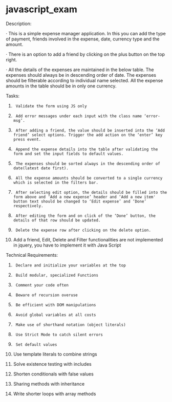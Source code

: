 # javascript_exam

Description:

·         This is a simple expense manager application. In this you can add the type of payment, friends involved in the expense, date, currency type and the amount.

·         There is an option to add a friend by clicking on the plus button on the top right.

·         All the details of the expenses are maintained in the below table. The expenses should always be in descending order of date. The expenses should be filterable according to individual name selected. All the expense amounts in the table should be in only one currency.

 

Tasks:

1.      Validate the form using JS only

2.      Add error messages under each input with the class name ‘error-msg’.

3.      After adding a friend, the value should be inserted into the ‘Add friend’ select options. Trigger the add action on the ‘enter’ key press event.

4.      Append the expense details into the table after validating the form and set the input fields to default values.

5.      The expenses should be sorted always in the descending order of date(latest date first).

6.      All the expense amounts should be converted to a single currency which is selected in the filters bar.

7.      After selecting edit option, the details should be filled into the form above and ‘Add a new expense’ header and ‘Add a new item' button text should be changed to ‘Edit expense’ and ‘Done’ respectively.

8.      After editing the form and on click of the ‘Done’ button, the details of that row should be updated.

9.      Delete the expense row after clicking on the delete option.

10.  Add a friend, Edit, Delete and Filter functionalities are not implemented in jquery, you have to implement it with Java Script

 

Technical Requirements:

 

1.      Declare and initialize your variables at the top

2.      Build modular, specialized Functions

3.      Comment your code often

4.      Beware of recursion overuse

5.      Be efficient with DOM manipulations

6.      Avoid global variables at all costs

7.      Make use of shorthand notation (object literals)

8.      Use Strict Mode to catch silent errors

9.      Set default values

10.  Use template literals to combine strings

11.  Solve existence testing with includes

12.  Shorten conditionals with false values

13.  Sharing methods with inheritance

14.  Write shorter loops with array methods
